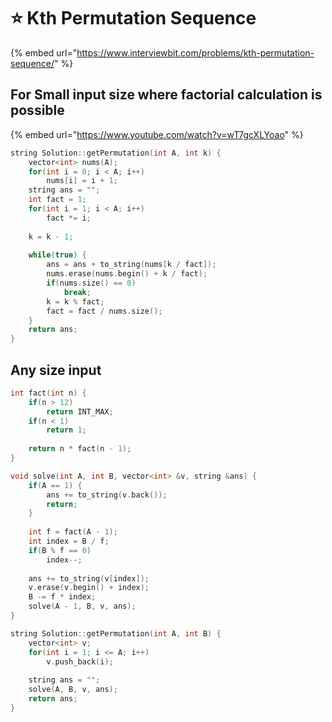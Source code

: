 # ⭐ Kth Permutation Sequence

{% embed url="https://www.interviewbit.com/problems/kth-permutation-sequence/" %}

## For Small input size where factorial calculation is possible

{% embed url="https://www.youtube.com/watch?v=wT7gcXLYoao" %}

```cpp
string Solution::getPermutation(int A, int k) {
    vector<int> nums(A);
    for(int i = 0; i < A; i++)
        nums[i] = i + 1;
    string ans = "";
    int fact = 1;
    for(int i = 1; i < A; i++)
        fact *= i;
        
    k = k - 1;
        
    while(true) {
        ans = ans + to_string(nums[k / fact]);
        nums.erase(nums.begin() + k / fact);
        if(nums.size() == 0)
            break;
        k = k % fact;
        fact = fact / nums.size();
    }
    return ans;
}
```

## Any size input

```cpp
int fact(int n) {
    if(n > 12)
        return INT_MAX;
    if(n < 1)
        return 1;
        
    return n * fact(n - 1);
}

void solve(int A, int B, vector<int> &v, string &ans) {
    if(A == 1) {
        ans += to_string(v.back());
        return;
    }
    
    int f = fact(A - 1);
    int index = B / f;
    if(B % f == 0)
        index--;
        
    ans += to_string(v[index]);
    v.erase(v.begin() + index);
    B -= f * index;
    solve(A - 1, B, v, ans); 
}

string Solution::getPermutation(int A, int B) {
    vector<int> v;
    for(int i = 1; i <= A; i++)
        v.push_back(i);
        
    string ans = "";
    solve(A, B, v, ans);
    return ans;
}
```
